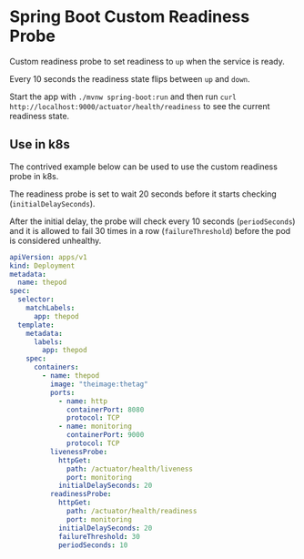 # Spring Boot Custom Readiness Probe

Custom readiness probe to set readiness to `up` when the service is ready.

Every 10 seconds the readiness state flips between `up` and `down`.

Start the app with `./mvnw spring-boot:run` and
then run `curl http://localhost:9000/actuator/health/readiness`
to see the current readiness state.

## Use in k8s

The contrived example below can be used to use the custom readiness probe in k8s.

The readiness probe is set to wait 20 seconds before it starts checking (`initialDelaySeconds`).

After the initial delay, the probe will check every 10 seconds (`periodSeconds`)
and it is allowed to fail 30 times in a row (`failureThreshold`)
before the pod is considered unhealthy.

```yaml
apiVersion: apps/v1
kind: Deployment
metadata:
  name: thepod
spec:
  selector:
    matchLabels:
      app: thepod
  template:
    metadata:
      labels:
        app: thepod
    spec:
      containers:
        - name: thepod
          image: "theimage:thetag"
          ports:
            - name: http
              containerPort: 8080
              protocol: TCP
            - name: monitoring
              containerPort: 9000
              protocol: TCP
          livenessProbe:
            httpGet:
              path: /actuator/health/liveness
              port: monitoring
            initialDelaySeconds: 20
          readinessProbe:
            httpGet:
              path: /actuator/health/readiness
              port: monitoring
            initialDelaySeconds: 20
            failureThreshold: 30
            periodSeconds: 10
```
